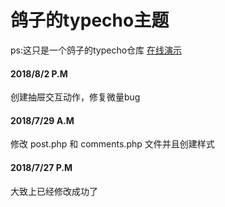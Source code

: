 # 鸽子的typecho主题
<span>ps:这只是一个鸽子的typecho仓库 <a href="http://bbs.funnyli.cn">在线演示</a></span>
<div class="">
  <h4>2018/8/2 P.M</h4>
  <span>创建抽屉交互动作，修复微量bug</span>
</div>
<div class="">
  <h4>2018/7/29 A.M</h4>
  <span> 修改 post.php 和 comments.php 文件并且创建样式</span>
</div>
<div class="">
  <h4>2018/7/27 P.M</h4>
  <span>大致上已经修改成功了</span>
</div>
